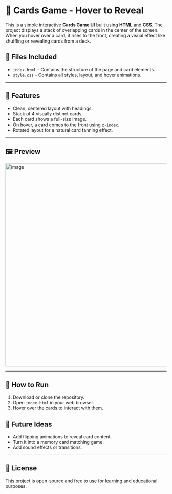 # 🎴 Cards Game - Hover to Reveal

This is a simple interactive **Cards Game UI** built using **HTML** and **CSS**. The project displays a stack of overlapping cards in the center of the screen. When you hover over a card, it rises to the front, creating a visual effect like shuffling or revealing cards from a deck.



## 📁 Files Included

- `index.html` – Contains the structure of the page and card elements.
- `style.css` – Contains all styles, layout, and hover animations.

---

## 🎯 Features

- Clean, centered layout with headings.
- Stack of 4 visually distinct cards.
- Each card shows a full-size image.
- On hover, a card comes to the front using `z-index`.
- Rotated layout for a natural card fanning effect.

---

## 🖼️ Preview

<img width="1324" height="634" alt="image" src="https://github.com/user-attachments/assets/cd989704-8a4e-41cd-93b4-41da17b2a61e" />


---

## 🚀 How to Run

1. Download or clone the repository.
2. Open `index.html` in your web browser.
3. Hover over the cards to interact with them.



## 📌 Future Ideas

- Add flipping animations to reveal card content.
- Turn it into a memory card matching game.
- Add sound effects or transitions.

---

## 📄 License

This project is open-source and free to use for learning and educational purposes.
